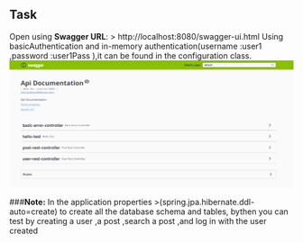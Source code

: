 ## Task
Open using **Swagger URL**: > http://localhost:8080/swagger-ui.html
Using basicAuthentication 
and in-memory authentication(username :user1 ,password :user1Pass ),it can be found in the configuration class.
![swagger](https://github.com/ReemHesham1/Task/blob/master/img.png)

###**Note:**
In the application properties >(spring.jpa.hibernate.ddl-auto=create)
to create all the database schema and tables, bythen you can test by creating a user ,a post ,search a post ,and log in with the user created